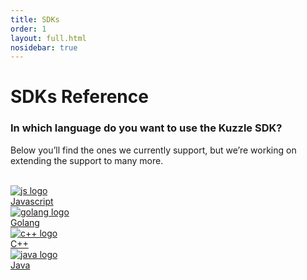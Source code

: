 ```yaml
---
title: SDKs
order: 1
layout: full.html
nosidebar: true
---
```


# SDKs Reference</h1>

### **In which language do you want to use the Kuzzle SDK?**

Below you’ll find the ones we currently support, 
but we’re working on extending the support to many more.

<br>
<div class="Languages">
  <a href="/sdk-reference/essentials/?language=javascript" class="Languages-item">
    <img src="/assets/images/logos/javascript.svg" alt="js logo" class="Languages-item-logo">
    <div class="Languages-item-name">Javascript</div>
  </a>
  <a href="/sdk-reference/essentials/?language=go" class="Languages-item">
    <img src="/assets/images/logos/go.svg" alt="golang logo" class="Languages-item-logo">
    <div class="Languages-item-name">Golang</div>
  </a>
  <a href="/sdk-reference/essentials/?language=cpp" class="Languages-item">
    <img src="/assets/images/logos/cpp.svg" alt="c++ logo" class="Languages-item-logo">
    <div class="Languages-item-name">C++</div>
  </a>
  <a href="/sdk-reference/essentials/?language=java" class="Languages-item">
    <img src="/assets/images/logos/java.svg" alt="java logo" class="Languages-item-logo">
    <div class="Languages-item-name">Java</div>
  </a>
</div>
